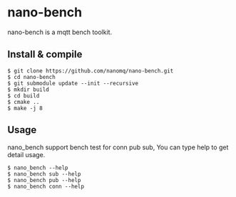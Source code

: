 # nano-bench
nano-bench is a mqtt bench toolkit. 

## Install & compile
```shell
$ git clone https://github.com/nanomq/nano-bench.git 
$ cd nano-bench
$ git submodule update --init --recursive
$ mkdir build
$ cd build
$ cmake ..
$ make -j 8
```
## Usage
nano_bench support bench test for conn pub sub, You can type help to get detail usage.
```shell
$ nano_bench --help 
$ nano_bench sub --help
$ nano_bench pub --help
$ nano_bench conn --help
```
